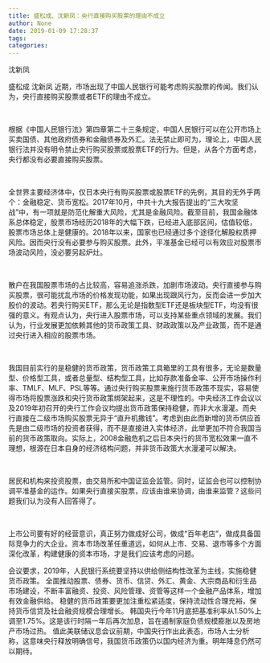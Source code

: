 ```yaml
---
title: 盛松成、沈新凤：央行直接购买股票的理由不成立
author: None
date: 2019-01-09 17:28:37
tags: 
categories: 
---
```

沈新凤
<!-- more -->
盛松成
沈新凤
近期，市场出现了中国人民银行可能考虑购买股票的传闻。我们认为，央行直接购买股票或者ETF的理由不成立。
 
根据《中国人民银行法》第四章第二十三条规定，中国人民银行可以在公开市场上买卖国债、其他政府债券和金融债券及外汇。法无禁止即可为，理论上，中国人民银行法并没有明令禁止央行购买股票或股票ETF的行为。但是，从各个方面考虑，央行都没有必要直接购买股票。
 

全世界主要经济体中，仅日本央行有购买股票或股票ETF的先例，其目的无外乎两个：金融稳定、货币宽松。2017年10月，中共十九大报告提出的“三大攻坚战”中，有一项就是防范化解重大风险，尤其是金融风险。截至目前，我国金融体系总体稳定，股票市场经历2018年的大幅下跌，已经进入底部区间，估值较低，股票市场总体上是健康的。2018年以来，国家也已经通过多个途径化解股权质押风险。因而央行没有必要参与购买股票。此外，平准基金已经可以有效应对股票市场波动风险，没必要另起炉灶。
 

散户在我国股票市场的占比较高，容易追涨杀跌，加剧市场波动。央行直接参与购买股票，很可能扰乱市场的价格发现功能，如果出现跟风行为，反而会进一步加大股价的波动。若央行购买ETF，那么无论是指数型ETF还是板块型ETF，均没有很强的意义。有观点认为，央行进入股票市场，可以支持某些重点领域的发展。我们认为，行业发展更加依赖其他的货币政策工具、财政政策以及产业政策，而不是通过央行进入相应的股票市场。
 

我国目前实行的是稳健的货币政策，货币政策工具箱里的工具有很多，无论是数量型、价格型工具，或者总量型、结构型工具，比如存款准备金率、公开市场操作利率、TMLF、MLF、PSL等等。通过央行购买股票来施行货币政策不现实，容易使得市场将股票涨跌和央行货币政策绑架起来，这是不理性的。中央经济工作会议以及2019年初召开的央行工作会议均提出货币政策保持稳健，而非大水漫灌。而央行直接在二级市场购买股票无异于“直升机撒钱”。考虑到由此而新增的货币供应首先是由二级市场的投资者获得，而不是直接进入实体经济，此举更加不符合我国当前的货币政策取向。实际上，2008金融危机之后日本央行的货币宽松效果一直不理想，根源在日本自身的经济结构问题，并非货币政策大水漫灌可以解决。
 

居民和机构来投资股票，由交易所和中国证监会监管。同时，证监会也可以控制协调平准基金的运作。如果央行直接买股票，应该由谁来协调，由谁来监管？这些问题我们认为没有人回答得了。
 

上市公司要有好的经营意识，真正努力做成好公司，做成“百年老店”，做成具备国际竞争力的大企业。资本市场改革任重道远，如何从上市、交易、退市等多个方面深化改革，构建健康的资本市场，才是我们应该考虑的问题。
 
 
 
会议要求，2019年，人民银行系统要坚持以供给侧结构性改革为主线，实施稳健货币政策。
全面推动股票、债券、货币、信贷、外汇、黄金、大宗商品和衍生品市场建设，不断丰富融资、投资、风险管理、资管等这样一个金融产品体系，增加有效金融供给。
稳健的货币政策要更加注重松紧适度，保持流动性合理充裕，保持货币信贷及社会融资规模合理增长。
韩国央行今年11月底把基准利率从1.50%上调至1.75%。这是该行时隔一年后再次加息，旨在遏制家庭负债规模膨胀以及房地产市场过热。
值此美联储议息会议前期，中国央行作出此表态，市场人士分析称，这意味央行释放明确信号，我国货币政策仍以国内经济为重。明年降息仍然可以期待。
